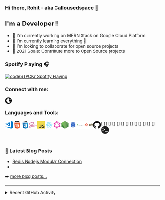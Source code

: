### Hi there, Rohit - aka Callousedspace  👋


## I'm a Developer!!

- 🔭 I'm currently working on MERN Stack on Google Cloud Platform
- 🌱 I’m currently learning everything 🤣
- 👯 I’m looking to collaborate for open source projects
- 🥅 2021 Goals: Contribute more to Open Source projects


### Spotify Playing 🎧

[<img src="https://now-playing-codestackr.vercel.app/api/spotify-playing" alt="codeSTACKr Spotify Playing" width="350" />](https://open.spotify.com/user/21wigqysn36t77nuraor6ozki)

### Connect with me:

[<img align="left" alt="codeSTACKr.com" width="22px" src="https://raw.githubusercontent.com/iconic/open-iconic/master/svg/globe.svg" />][website]


<br />

### Languages and Tools:

[<img align="left" alt="Visual Studio Code" width="26px" src="https://raw.githubusercontent.com/github/explore/80688e429a7d4ef2fca1e82350fe8e3517d3494d/topics/visual-studio-code/visual-studio-code.png" />
[<img align="left" alt="HTML5" width="26px" src="https://raw.githubusercontent.com/github/explore/80688e429a7d4ef2fca1e82350fe8e3517d3494d/topics/html/html.png" />]
[<img align="left" alt="CSS3" width="26px" src="https://raw.githubusercontent.com/github/explore/80688e429a7d4ef2fca1e82350fe8e3517d3494d/topics/css/css.png" />]
[<img align="left" alt="Sass" width="26px" src="https://raw.githubusercontent.com/github/explore/80688e429a7d4ef2fca1e82350fe8e3517d3494d/topics/sass/sass.png" />]
[<img align="left" alt="JavaScript" width="26px" src="https://raw.githubusercontent.com/github/explore/80688e429a7d4ef2fca1e82350fe8e3517d3494d/topics/javascript/javascript.png" />]
[<img align="left" alt="React" width="26px" src="https://raw.githubusercontent.com/github/explore/80688e429a7d4ef2fca1e82350fe8e3517d3494d/topics/react/react.png" />]
[<img align="left" alt="GraphQL" width="26px" src="https://raw.githubusercontent.com/github/explore/80688e429a7d4ef2fca1e82350fe8e3517d3494d/topics/graphql/graphql.png" />]
[<img align="left" alt="Node.js" width="26px" src="https://raw.githubusercontent.com/github/explore/80688e429a7d4ef2fca1e82350fe8e3517d3494d/topics/nodejs/nodejs.png" />]
[<img align="left" alt="SQL" width="26px" src="https://raw.githubusercontent.com/github/explore/80688e429a7d4ef2fca1e82350fe8e3517d3494d/topics/sql/sql.png" />]
[<img align="left" alt="MongoDB" width="26px" src="https://raw.githubusercontent.com/github/explore/80688e429a7d4ef2fca1e82350fe8e3517d3494d/topics/mongodb/mongodb.png" />]
[<img align="left" alt="Git" width="26px" src="https://raw.githubusercontent.com/github/explore/80688e429a7d4ef2fca1e82350fe8e3517d3494d/topics/git/git.png" />]
[<img align="left" alt="GitHub" width="26px" src="https://raw.githubusercontent.com/github/explore/78df643247d429f6cc873026c0622819ad797942/topics/github/github.png" />]
[<img align="left" alt="Terminal" width="26px" src="https://raw.githubusercontent.com/github/explore/80688e429a7d4ef2fca1e82350fe8e3517d3494d/topics/terminal/terminal.png" />]

<br />
<br />



### 📕 Latest Blog Posts

<!-- BLOG-POST-LIST:START -->
- [Redis Nodejs Modular Connection](https://kumarnwb.medium.com/redis-nodejs-modular-connection-44093eb1c42b)
- 
<!-- BLOG-POST-LIST:END -->

➡️ [more blog posts...](https://kumarnwb.medium.com/)

---

<details>
  <summary> Recent GitHub Activity</summary>
  
<!--START_SECTION:activity-->
1. ❌ Closed PR [#14]() in [callousedspace/callousedspace](https://github.com/callousedspace)
2. 🗣 Commented on [#14]() in [callousedspace/callousedspace](https://github.com/callousedspace)
3. ❌ Closed PR [#7]() in [callousedspace/callousedspace](https://github.com/callousedspace)
4. 🎉 Merged PR [#6]() in [callousedspace/callousedspace](https://github.com/callousedspace)
5. 💪 Opened PR [#259]() in [](https://github.com/callousedspace)
<!--END_SECTION:activity-->

</details>


[website]: https://kumarnwb.medium.com/
[linkedin]: https://www.linkedin.com/in/kumarnwb/
